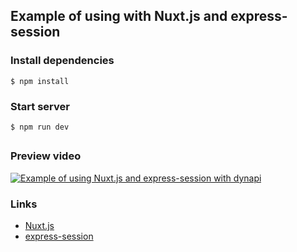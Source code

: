 ## Example of using with Nuxt.js and express-session

### Install dependencies

```
$ npm install
```

### Start server

```
$ npm run dev
```

##

### Preview video

[![Example of using Nuxt.js and express-session with dynapi][thumbnail]][video]

[video]: https://www.youtube.com/watch?v=_rFyt7cDQic
[thumbnail]: https://img.youtube.com/vi/_rFyt7cDQic/0.jpg

### Links

- [Nuxt.js](https://nuxtjs.org/)
- [express-session](https://github.com/expressjs/session)
